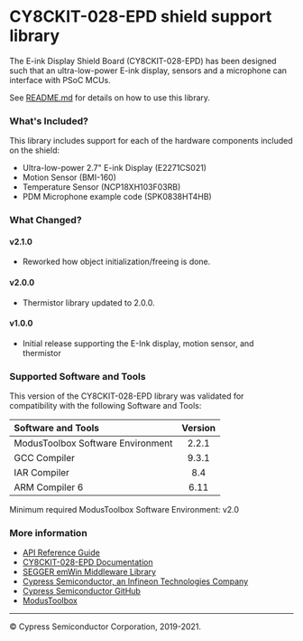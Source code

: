 # CY8CKIT-028-EPD shield support library
The E-ink Display Shield Board (CY8CKIT-028-EPD) has been designed such that an ultra-low-power E-ink display, sensors and a microphone can interface with PSoC MCUs.

See [README.md](README.md) for details on how to use this library.

### What's Included?
This library includes support for each of the hardware components included on the shield:

* Ultra-low-power 2.7" E-ink Display (E2271CS021)
* Motion Sensor (BMI-160)
* Temperature Sensor (NCP18XH103F03RB)
* PDM Microphone example code (SPK0838HT4HB)

### What Changed?
#### v2.1.0
* Reworked how object initialization/freeing is done.
#### v2.0.0
* Thermistor library updated to 2.0.0.
#### v1.0.0
* Initial release supporting the E-Ink display, motion sensor, and thermistor

### Supported Software and Tools
This version of the CY8CKIT-028-EPD library was validated for compatibility with the following Software and Tools:

| Software and Tools                        | Version |
| :---                                      | :----:  |
| ModusToolbox Software Environment         | 2.2.1   |
| GCC Compiler                              | 9.3.1   |
| IAR Compiler                              | 8.4     |
| ARM Compiler 6                            | 6.11    |

Minimum required ModusToolbox Software Environment: v2.0

### More information

* [API Reference Guide](https://cypresssemiconductorco.github.io/CY8CKIT-028-EPD/html/index.html)
* [CY8CKIT-028-EPD Documentation](https://www.cypress.com/documentation/development-kitsboards/e-ink-display-shield-board-cy8ckit-028-epd)
* [SEGGER emWin Middleware Library](https://github.com/cypresssemiconductorco/emwin)
* [Cypress Semiconductor, an Infineon Technologies Company](http://www.cypress.com)
* [Cypress Semiconductor GitHub](https://github.com/cypresssemiconductorco)
* [ModusToolbox](https://www.cypress.com/products/modustoolbox-software-environment)

---
© Cypress Semiconductor Corporation, 2019-2021.